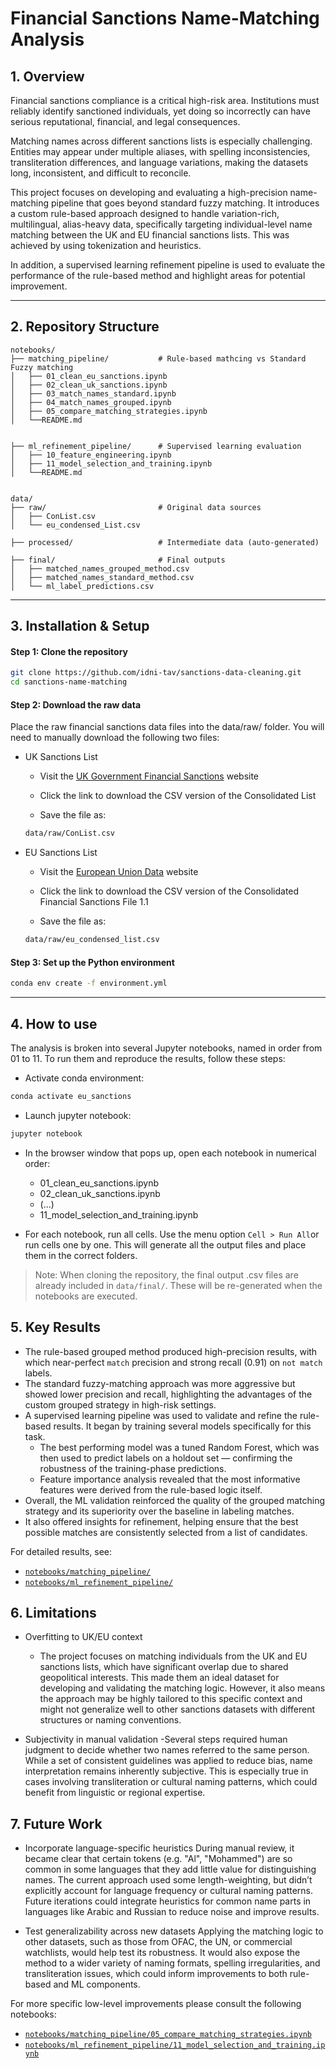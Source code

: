 # Financial Sanctions Name-Matching Analysis

## 1. Overview

Financial sanctions compliance is a critical high-risk area. Institutions must reliably identify sanctioned individuals, yet doing so incorrectly can have serious reputational, financial, and legal consequences.

Matching names across different sanctions lists is especially challenging. Entities may appear under multiple aliases, with spelling inconsistencies, transliteration differences, and language variations, making the datasets long, inconsistent, and difficult to reconcile.

This project focuses on developing and evaluating a high-precision name-matching pipeline that goes beyond standard fuzzy matching. It introduces a custom rule-based approach designed to handle variation-rich, multilingual, alias-heavy data, specifically targeting individual-level name matching between the UK and EU financial sanctions lists. This was achieved by using tokenization and heuristics.

In addition, a supervised learning refinement pipeline is used to evaluate the performance of the rule-based method and highlight areas for potential improvement.

---
## 2. Repository Structure

```
notebooks/
├── matching_pipeline/           # Rule-based mathcing vs Standard Fuzzy matching
│   ├── 01_clean_eu_sanctions.ipynb
│   ├── 02_clean_uk_sanctions.ipynb
│   ├── 03_match_names_standard.ipynb
│   ├── 04_match_names_grouped.ipynb
│   ├── 05_compare_matching_strategies.ipynb
│   └──README.md                 


├── ml_refinement_pipeline/      # Supervised learning evaluation
│   ├── 10_feature_engineering.ipynb
│   ├── 11_model_selection_and_training.ipynb
│   └──README.md                


data/
├── raw/                         # Original data sources
│   ├── ConList.csv
│   └── eu_condensed_List.csv

├── processed/                   # Intermediate data (auto-generated)

├── final/                       # Final outputs
│   ├── matched_names_grouped_method.csv
│   ├── matched_names_standard_method.csv
│   └── ml_label_predictions.csv
```

---
## 3. Installation & Setup
#### Step 1: Clone the repository

```bash
git clone https://github.com/idni-tav/sanctions-data-cleaning.git
cd sanctions-name-matching
```

#### Step 2: Download the raw data

Place the raw financial sanctions data files into the data/raw/ folder.
You will need to manually download the following two files:

- UK Sanctions List

  - Visit the [UK Government Financial Sanctions](https://www.gov.uk/government/publications/financial-sanctions-consolidated-list-of-targets/consolidated-list-of-targets) website

  - Click the link to download the CSV version of the Consolidated List

  - Save the file as:
  ```bash
  data/raw/ConList.csv
  ```

- EU Sanctions List

  - Visit the [European Union Data](https://data.europa.eu/data/datasets/consolidated-list-of-persons-groups-and-entities-subject-to-eu-financial-sanctions?locale=en) website

  - Click the link to download the CSV version of the Consolidated Financial Sanctions File 1.1

  - Save the file as:
  ```bash
  data/raw/eu_condensed_list.csv
  ```

  
#### Step 3: Set up the Python environment 

```bash
conda env create -f environment.yml
```



---
## 4. How to use
The analysis is broken into several Jupyter notebooks, named in order from 01 to 11. To run them and reproduce the results, follow these steps:
- Activate conda environment:
```bash
conda activate eu_sanctions
```
- Launch jupyter notebook:

```bash
jupyter notebook
```
- In the browser window that pops up, open each notebook in numerical order:

  - 01_clean_eu_sanctions.ipynb
  - 02_clean_uk_sanctions.ipynb
  - (...)
  - 11_model_selection_and_training.ipynb


- For each notebook, run all cells. Use the menu option `Cell > Run All`or run cells one by one. This will generate all the output files and place them in the correct folders.

> Note: When cloning the repository, the final output .csv files are already included in `data/final/`. These will be re-generated when the notebooks are executed.

## 5. Key Results

- The rule-based grouped method produced high-precision results, with  which near-perfect `match` precision and strong recall (0.91) on `not match` labels.
- The standard fuzzy-matching approach was more aggressive but showed lower precision and recall, highlighting the advantages of the custom grouped strategy in high-risk settings.
- A supervised learning pipeline was used to validate and refine the rule-based results. It began by training several models specifically for this task.
    - The best performing model was a tuned Random Forest, which was then used to predict labels on a holdout set — confirming the robustness of the training-phase predictions.
    - Feature importance analysis revealed that the most informative features were derived from the rule-based logic itself.
- Overall, the ML validation reinforced the quality of the grouped matching strategy and its superiority over the baseline in labeling matches.
- It also offered insights for refinement, helping ensure that the best possible matches are consistently selected from a list of candidates.

For detailed results, see:
- [`notebooks/matching_pipeline/`](notebooks/matching_pipeline/)
- [`notebooks/ml_refinement_pipeline/`](notebooks/ml_refinement_pipeline/)

## 6. Limitations
- Overfitting to UK/EU context
  - The project focuses on matching individuals from the UK and EU sanctions lists, which have significant overlap due to shared geopolitical interests. This made them an ideal dataset for developing and validating the matching logic. However, it also means the approach may be highly tailored to this specific context and might not generalize well to other sanctions datasets with different structures or naming conventions.

- Subjectivity in manual validation
  -Several steps required human judgment to decide whether two names referred to the same person. While a set of consistent guidelines was applied to reduce bias, name interpretation remains inherently subjective. This is especially true in cases involving transliteration or cultural naming patterns, which could benefit from linguistic or regional expertise.

 
## 7. Future Work
- Incorporate language-specific heuristics
During manual review, it became clear that certain tokens (e.g. "Al", "Mohammed") are so common in some languages that they add little value for distinguishing names. The current approach used some length-weighting, but didn’t explicitly account for language frequency or cultural naming patterns. Future iterations could integrate heuristics for common name parts in languages like Arabic and Russian to reduce noise and improve results.

- Test generalizability across new datasets
Applying the matching logic to other datasets, such as those from OFAC, the UN, or commercial watchlists, would help test its robustness. It would also expose the method to a wider variety of naming formats, spelling irregularities, and transliteration issues, which could inform improvements to both rule-based and ML components.

For more specific low-level improvements please consult the following notebooks:
- [`notebooks/matching_pipeline/05_compare_matching_strategies.ipynb`](notebooks/matching_pipeline/05_compare_matching_strategies.ipynb)
- [`notebooks/ml_refinement_pipeline/11_model_selection_and_training.ipynb`](notebooks/ml_refinement_pipeline/11_model_selection_and_training.ipynb)
